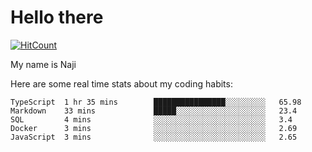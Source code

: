 # Hello there

[![HitCount](http://hits.dwyl.com/na-ji/na-ji.svg)](https://youtu.be/dQw4w9WgXcQ)

My name is Naji

Here are some real time stats about my coding habits:

<!--START_SECTION:waka-->
```text
TypeScript  1 hr 35 mins        ████████████████░░░░░░░░░   65.98 
Markdown    33 mins             █████░░░░░░░░░░░░░░░░░░░░   23.4 
SQL         4 mins              ░░░░░░░░░░░░░░░░░░░░░░░░░   3.4 
Docker      3 mins              ░░░░░░░░░░░░░░░░░░░░░░░░░   2.69 
JavaScript  3 mins              ░░░░░░░░░░░░░░░░░░░░░░░░░   2.65
```
<!--END_SECTION:waka-->
